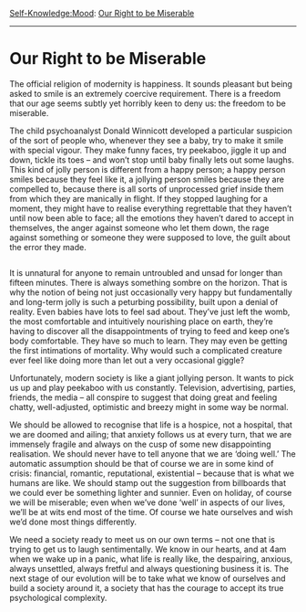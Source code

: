 [Self-Knowledge:](https://www.theschooloflife.com/thebookoflife/category/self-knowledge/)[Mood](https://www.theschooloflife.com/thebookoflife/category/self-knowledge/mood/): [Our Right to be Miserable](https://www.theschooloflife.com/thebookoflife/our-right-to-be-miserable/)

* * *

# Our Right to be Miserable

The official religion of modernity is happiness. It sounds pleasant but being asked to smile is an extremely coercive requirement. There is a freedom that our age seems subtly yet horribly keen to deny us: the freedom to be miserable.

The child psychoanalyst Donald Winnicott developed a particular suspicion of the sort of people who, whenever they see a baby, try to make it smile with special vigour. They make funny faces, try peekaboo, jiggle it up and down, tickle its toes – and won’t stop until baby finally lets out some laughs. This kind of jolly person is different from a happy person; a happy person smiles because they feel like it, a jollying person smiles because they are compelled to, because there is all sorts of unprocessed grief inside them from which they are manically in flight. If they stopped laughing for a moment, they might have to realise everything regrettable that they haven’t until now been able to face; all the emotions they haven’t dared to accept in themselves, the anger against someone who let them down, the rage against something or someone they were supposed to love, the guilt about the error they made.&nbsp;

<figure class="aligncenter"><img src="https://www.theschooloflife.com/thebookoflife/wp-content/uploads/2020/05/kiefer.jpg" alt="" class="wp-image-24544" srcset="https://www.theschooloflife.com/thebookoflife/wp-content/uploads/2020/05/kiefer.jpg 640w, https://www.theschooloflife.com/thebookoflife/wp-content/uploads/2020/05/kiefer-300x222.jpg 300w" sizes="(max-width: 640px) 100vw, 640px"></figure>

It is unnatural for anyone to remain untroubled and unsad for longer than fifteen minutes. There is always something sombre on the horizon. That is why the notion of being not just occasionally very happy but fundamentally and long-term jolly is such a peturbing possibility, built upon a denial of reality. Even babies have lots to feel sad about. They’ve just left the womb, the most comfortable and intuitively nourishing place on earth, they’re having to discover all the disappointments of trying to feed and keep one’s body comfortable. They have so much to learn. They may even be getting the first intimations of mortality. Why would such a complicated creature ever feel like doing more than let out a very occasional giggle?

Unfortunately, modern society is like a giant jollying person. It wants to pick us up and play peekaboo with us constantly. Television, advertising, parties, friends, the media – all conspire to suggest that doing great and feeling chatty, well-adjusted, optimistic and breezy might in some way be normal.

We should be allowed to recognise that life is a hospice, not a hospital, that we are doomed and ailing; that anxiety follows us at every turn, that we are immensely fragile and always on the cusp of some new disappointing realisation. We should never have to tell anyone that we are ‘doing well.’ The automatic assumption should be that of course we are in some kind of crisis: financial, romantic, reputational, existential – because that is what we humans are like. We should stamp out the suggestion from billboards that we could ever be something lighter and sunnier. Even on holiday, of course we will be miserable; even when we’ve done ‘well’ in aspects of our lives, we’ll be at wits end most of the time. Of course we hate ourselves and wish we’d done most things differently.&nbsp;

We need a society ready to meet us on our own terms – not one that is trying to get us to laugh sentimentally. We know in our hearts, and at 4am when we wake up in a panic, what life is really like, the despairing, anxious, always unsettled, always fretful and always questioning business it is. The next stage of our evolution will be to take what we know of ourselves and build a society around it, a society that has the courage to accept its true psychological complexity.
